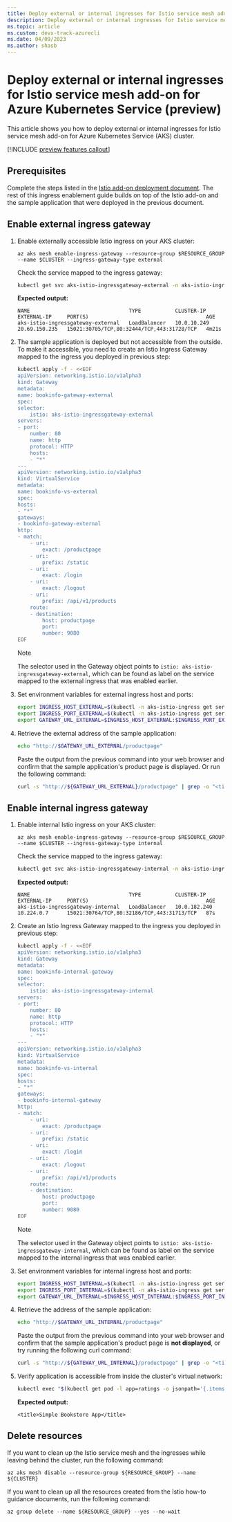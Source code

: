```yaml
---
title: Deploy external or internal ingresses for Istio service mesh add-on for Azure Kubernetes Service (preview)
description: Deploy external or internal ingresses for Istio service mesh add-on for Azure Kubernetes Service (preview)
ms.topic: article
ms.custom: devx-track-azurecli
ms.date: 04/09/2023
ms.author: shasb
---
```


# Deploy external or internal ingresses for Istio service mesh add-on for Azure Kubernetes Service (preview)

This article shows you how to deploy external or internal ingresses for Istio service mesh add-on for Azure Kubernetes Service (AKS) cluster.

[!INCLUDE [preview features callout](./includes/preview/preview-callout.md)]

## Prerequisites

Complete the steps listed in the [Istio add-on deployment document][istio-deploy-addon]. The rest of this ingress enablement guide builds on top of the Istio add-on and the sample application that were deployed in the previous document.

## Enable external ingress gateway

1. Enable externally accessible Istio ingress on your AKS cluster:

    ```azurecli-interactive
    az aks mesh enable-ingress-gateway --resource-group $RESOURCE_GROUP --name $CLUSTER --ingress-gateway-type external
    ```

    Check the service mapped to the ingress gateway:

    ```bash
    kubectl get svc aks-istio-ingressgateway-external -n aks-istio-ingress
    ```

    **Expected output:**

    ```
    NAME                                TYPE           CLUSTER-IP    EXTERNAL-IP     PORT(S)                                      AGE
    aks-istio-ingressgateway-external   LoadBalancer   10.0.10.249   20.69.150.235   15021:30705/TCP,80:32444/TCP,443:31728/TCP   4m21s
    ```

1. The sample application is deployed but not accessible from the outside. To make it accessible, you need to create an Istio Ingress Gateway mapped to the ingress you deployed in previous step:

    ```bash
    kubectl apply -f - <<EOF
    apiVersion: networking.istio.io/v1alpha3
    kind: Gateway
    metadata:
    name: bookinfo-gateway-external
    spec:
    selector:
        istio: aks-istio-ingressgateway-external
    servers:
    - port:
        number: 80
        name: http
        protocol: HTTP
        hosts:
        - "*"
    ---
    apiVersion: networking.istio.io/v1alpha3
    kind: VirtualService
    metadata:
    name: bookinfo-vs-external
    spec:
    hosts:
    - "*"
    gateways:
    - bookinfo-gateway-external
    http:
    - match:
        - uri:
            exact: /productpage
        - uri:
            prefix: /static
        - uri:
            exact: /login
        - uri:
            exact: /logout
        - uri:
            prefix: /api/v1/products
        route:
        - destination:
            host: productpage
            port:
            number: 9080
    EOF
    ```

    > [!NOTE]
    > The selector used in the Gateway object points to `istio: aks-istio-ingressgateway-external`, which can be found as label on the service mapped to the external ingress that was enabled earlier.

1. Set environment variables for external ingress host and ports:

    ```bash
    export INGRESS_HOST_EXTERNAL=$(kubectl -n aks-istio-ingress get service aks-istio-ingressgateway-external -o jsonpath='{.status.loadBalancer.ingress[0].ip}')
    export INGRESS_PORT_EXTERNAL=$(kubectl -n aks-istio-ingress get service aks-istio-ingressgateway-external -o jsonpath='{.spec.ports[?(@.name=="http2")].port}')
    export GATEWAY_URL_EXTERNAL=$INGRESS_HOST_EXTERNAL:$INGRESS_PORT_EXTERNAL
    ```

1. Retrieve the external address of the sample application:

    ```bash
    echo "http://$GATEWAY_URL_EXTERNAL/productpage"
    ```

    Paste the output from the previous command into your web browser and confirm that the sample application's product page is displayed. Or run the following command:

    ```bash
    curl -s "http://${GATEWAY_URL_EXTERNAL}/productpage" | grep -o "<title>.*</title>"
    ```


## Enable internal ingress gateway

1. Enable internal Istio ingress on your AKS cluster:

    ```azurecli-interactive
    az aks mesh enable-ingress-gateway --resource-group $RESOURCE_GROUP --name $CLUSTER --ingress-gateway-type internal
    ```

    Check the service mapped to the ingress gateway:

    ```bash
    kubectl get svc aks-istio-ingressgateway-internal -n aks-istio-ingress
    ```

    **Expected output:**

    ```
    NAME                                TYPE           CLUSTER-IP    EXTERNAL-IP     PORT(S)                                      AGE
    aks-istio-ingressgateway-internal   LoadBalancer   10.0.182.240  10.224.0.7      15021:30764/TCP,80:32186/TCP,443:31713/TCP   87s
    ```

1. Create an Istio Ingress Gateway mapped to the ingress you deployed in previous step:

    ```bash
    kubectl apply -f - <<EOF
    apiVersion: networking.istio.io/v1alpha3
    kind: Gateway
    metadata:
    name: bookinfo-internal-gateway
    spec:
    selector:
        istio: aks-istio-ingressgateway-internal
    servers:
    - port:
        number: 80
        name: http
        protocol: HTTP
        hosts:
        - "*"
    ---
    apiVersion: networking.istio.io/v1alpha3
    kind: VirtualService
    metadata:
    name: bookinfo-vs-internal
    spec:
    hosts:
    - "*"
    gateways:
    - bookinfo-internal-gateway
    http:
    - match:
        - uri:
            exact: /productpage
        - uri:
            prefix: /static
        - uri:
            exact: /login
        - uri:
            exact: /logout
        - uri:
            prefix: /api/v1/products
        route:
        - destination:
            host: productpage
            port:
            number: 9080
    EOF
    ```

    > [!NOTE]
    > The selector used in the Gateway object points to `istio: aks-istio-ingressgateway-internal`, which can be found as label on the service mapped to the internal ingress that was enabled earlier.

1. Set environment variables for internal ingress host and ports:

    ```bash
    export INGRESS_HOST_INTERNAL=$(kubectl -n aks-istio-ingress get service aks-istio-ingressgateway-internal -o jsonpath='{.status.loadBalancer.ingress[0].ip}')
    export INGRESS_PORT_INTERNAL=$(kubectl -n aks-istio-ingress get service aks-istio-ingressgateway-internal -o jsonpath='{.spec.ports[?(@.name=="http2")].port}')
    export GATEWAY_URL_INTERNAL=$INGRESS_HOST_INTERNAL:$INGRESS_PORT_INTERNAL
    ```

1. Retrieve the address of the sample application:

    ```bash
    echo "http://$GATEWAY_URL_INTERNAL/productpage"
    ```

    Paste the output from the previous command into your web browser and confirm that the sample application's product page is **not displayed**, or try running the following curl command:

    ```bash
    curl -s "http://${GATEWAY_URL_INTERNAL}/productpage" | grep -o "<title>.*</title>"
    ```

1. Verify application is accessible from inside the cluster's virtual network:

    ```bash
    kubectl exec "$(kubectl get pod -l app=ratings -o jsonpath='{.items[0].metadata.name}')" -c ratings -- curl -sS  "http://$GATEWAY_URL_INTERNAL/productpage"  | grep -o "<title>.*</title>"
    ```

    **Expected output:**

    ```
    <title>Simple Bookstore App</title>
    ```

## Delete resources

If you want to clean up the Istio service mesh and the ingresses while leaving behind the cluster, run the following command:

```azurecli-interactive
az aks mesh disable --resource-group ${RESOURCE_GROUP} --name ${CLUSTER}
```

If you want to clean up all the resources created from the Istio how-to guidance documents, run the following command:

```azurecli-interactive
az group delete --name ${RESOURCE_GROUP} --yes --no-wait
```

[istio-deploy-addon]: istio-deploy-addon.md